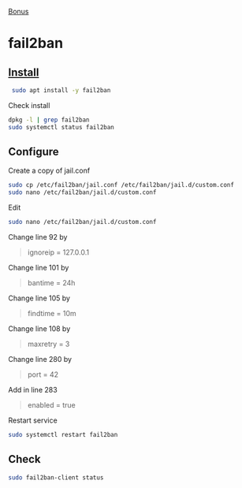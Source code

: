 [Bonus](Bonus.md)
# fail2ban
## [Install](https://doc.ubuntu-fr.org/fail2ban)
```bash
 sudo apt install -y fail2ban 
```
Check install
```bash
dpkg -l | grep fail2ban
sudo systemctl status fail2ban
```

## Configure
Create a copy of jail.conf
```bash
sudo cp /etc/fail2ban/jail.conf /etc/fail2ban/jail.d/custom.conf
sudo nano /etc/fail2ban/jail.d/custom.conf
```
Edit 
```bash
sudo nano /etc/fail2ban/jail.d/custom.conf
```
Change line 92 by
>ignoreip = 127.0.0.1

Change line 101 by
>bantime  = 24h

Change line 105 by
>findtime  = 10m

Change line 108 by
>maxretry = 3

Change line 280 by
> port    = 42

Add in line 283
>enabled = true

Restart service
```bash
sudo systemctl restart fail2ban
```
## Check
```bash
sudo fail2ban-client status
```
